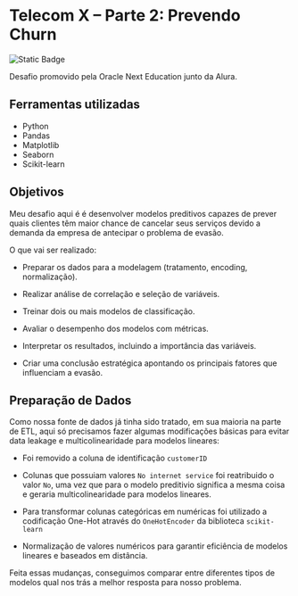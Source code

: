 # Telecom X – Parte 2: Prevendo Churn
![Static Badge](https://img.shields.io/badge/status-em_desenvolvimento-blue)

Desafio promovido pela Oracle Next Education junto da Alura.

## Ferramentas utilizadas
- Python
- Pandas
- Matplotlib
- Seaborn
- Scikit-learn

## Objetivos
Meu desafio aqui é é desenvolver modelos preditivos capazes de prever quais clientes têm maior chance de cancelar seus serviços devido a demanda da empresa de antecipar o problema de evasão.

O que vai ser realizado:
- Preparar os dados para a modelagem (tratamento, encoding, normalização).

- Realizar análise de correlação e seleção de variáveis.

- Treinar dois ou mais modelos de classificação.

- Avaliar o desempenho dos modelos com métricas.

- Interpretar os resultados, incluindo a importância das variáveis.

- Criar uma conclusão estratégica apontando os principais fatores que influenciam a evasão.

## Preparação de Dados
Como nossa fonte de dados já tinha sido tratado, em sua maioria na parte de ETL, aqui só precisamos fazer algumas modificações básicas para evitar data leakage e multicolinearidade para modelos lineares:

- Foi removido a coluna de identificação `customerID`

- Colunas que possuiam valores `No internet service` foi reatribuido o valor `No`, uma vez que para o modelo preditivio significa a mesma coisa e geraria multicolinearidade para modelos lineares.

- Para transformar colunas categóricas em numéricas foi utilizado a codificação One-Hot através do `OneHotEncoder` da biblioteca `scikit-learn` 

- Normalização de valores numéricos para garantir eficiência de modelos lineares e baseados em distância.

Feita essas mudanças, conseguimos comparar entre diferentes tipos de modelos qual nos trás a melhor resposta para nosso problema.